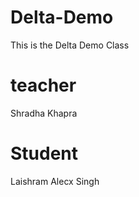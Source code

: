 # Delta-Demo
This is the Delta Demo Class

# teacher
Shradha Khapra

# Student
Laishram Alecx Singh

